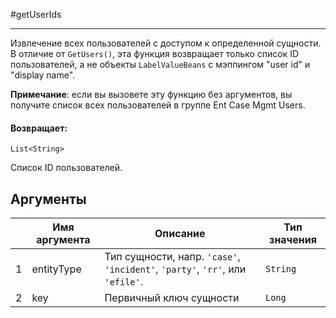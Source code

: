 #getUserIds

---

Извлечение всех пользователей с доступом к определенной сущности.
В отличие от `GetUsers()`, эта функция возвращает только список ID пользователей, а не объекты `LabelValueBeans` с мэппингом "user id" и "display name".

**Примечание**: если вы вызовете эту функцию без аргументов, вы получите список всех пользователей в группе Ent Case Mgmt Users.

#### Возвращает:

`List<String>`

Список ID пользователей.

## Аргументы

|  | Имя аргумента | Описание | Тип значения |
| --- | --- | --- | --- |
| 1 | entityType | Тип сущности, напр. `'case'`, `'incident'`, `'party'`, `'rr'`, или `'efile'`. | `String` |
| 2 | key | Первичный ключ сущности | `Long` |

